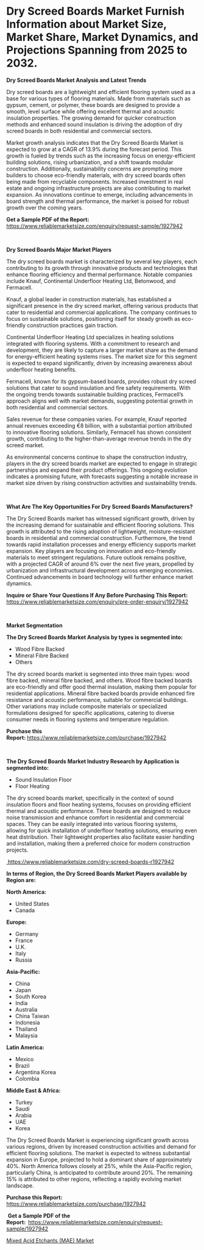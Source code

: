 <p><h1>Dry Screed Boards Market Furnish Information about Market Size, Market Share, Market Dynamics, and Projections Spanning from 2025 to 2032.</h1></p><p><strong>Dry Screed Boards Market Analysis and Latest Trends</strong></p>
<p><p>Dry screed boards are a lightweight and efficient flooring system used as a base for various types of flooring materials. Made from materials such as gypsum, cement, or polymer, these boards are designed to provide a smooth, level surface while offering excellent thermal and acoustic insulation properties. The growing demand for quicker construction methods and enhanced sound insulation is driving the adoption of dry screed boards in both residential and commercial sectors.</p><p>Market growth analysis indicates that the Dry Screed Boards Market is expected to grow at a CAGR of 13.9% during the forecast period. This growth is fueled by trends such as the increasing focus on energy-efficient building solutions, rising urbanization, and a shift towards modular construction. Additionally, sustainability concerns are prompting more builders to choose eco-friendly materials, with dry screed boards often being made from recyclable components. Increased investment in real estate and ongoing infrastructure projects are also contributing to market expansion. As innovations continue to emerge, including advancements in board strength and thermal performance, the market is poised for robust growth over the coming years.</p></p>
<p><strong>Get a Sample PDF of the Report:&nbsp;</strong> <a href="https://www.reliablemarketsize.com/enquiry/request-sample/1927942?utm_campaign=1949&utm_medium=2&utm_source=Github&utm_content=ia&utm_term=15012025&utm_id=dry-screed-boards">https://www.reliablemarketsize.com/enquiry/request-sample/1927942</a></p>
<p>&nbsp;</p>
<p><strong>Dry Screed Boards Major Market Players</strong></p>
<p><p>The dry screed boards market is characterized by several key players, each contributing to its growth through innovative products and technologies that enhance flooring efficiency and thermal performance. Notable companies include Knauf, Continental Underfloor Heating Ltd, Betonwood, and Fermacell.</p><p>Knauf, a global leader in construction materials, has established a significant presence in the dry screed market, offering various products that cater to residential and commercial applications. The company continues to focus on sustainable solutions, positioning itself for steady growth as eco-friendly construction practices gain traction.</p><p>Continental Underfloor Heating Ltd specializes in heating solutions integrated with flooring systems. With a commitment to research and development, they are likely to capture a larger market share as the demand for energy-efficient heating systems rises. The market size for this segment is expected to expand significantly, driven by increasing awareness about underfloor heating benefits.</p><p>Fermacell, known for its gypsum-based boards, provides robust dry screed solutions that cater to sound insulation and fire safety requirements. With the ongoing trends towards sustainable building practices, Fermacell’s approach aligns well with market demands, suggesting potential growth in both residential and commercial sectors.</p><p>Sales revenue for these companies varies. For example, Knauf reported annual revenues exceeding €8 billion, with a substantial portion attributed to innovative flooring solutions. Similarly, Fermacell has shown consistent growth, contributing to the higher-than-average revenue trends in the dry screed market.</p><p>As environmental concerns continue to shape the construction industry, players in the dry screed boards market are expected to engage in strategic partnerships and expand their product offerings. This ongoing evolution indicates a promising future, with forecasts suggesting a notable increase in market size driven by rising construction activities and sustainability trends.</p></p>
<p>&nbsp;</p>
<p><strong>What Are The Key Opportunities For Dry Screed Boards Manufacturers?</strong></p>
<p><p>The Dry Screed Boards market has witnessed significant growth, driven by the increasing demand for sustainable and efficient flooring solutions. This growth is attributed to the rising adoption of lightweight, moisture-resistant boards in residential and commercial construction. Furthermore, the trend towards rapid installation processes and energy efficiency supports market expansion. Key players are focusing on innovation and eco-friendly materials to meet stringent regulations. Future outlook remains positive, with a projected CAGR of around 6% over the next five years, propelled by urbanization and infrastructural development across emerging economies. Continued advancements in board technology will further enhance market dynamics.</p></p>
<p><strong>Inquire or Share Your Questions If Any Before Purchasing This Report:</strong> <a href="https://www.reliablemarketsize.com/enquiry/pre-order-enquiry/1927942?utm_campaign=1949&utm_medium=2&utm_source=Github&utm_content=ia&utm_term=15012025&utm_id=dry-screed-boards">https://www.reliablemarketsize.com/enquiry/pre-order-enquiry/1927942</a></p>
<p>&nbsp;</p>
<p><strong>Market Segmentation</strong></p>
<p><strong>The Dry Screed Boards Market Analysis by types is segmented into:</strong></p>
<p><ul><li>Wood Fibre Backed</li><li>Mineral Fibre Backed</li><li>Others</li></ul></p>
<p><p>The dry screed boards market is segmented into three main types: wood fibre backed, mineral fibre backed, and others. Wood fibre backed boards are eco-friendly and offer good thermal insulation, making them popular for residential applications. Mineral fibre backed boards provide enhanced fire resistance and acoustic performance, suitable for commercial buildings. Other variations may include composite materials or specialized formulations designed for specific applications, catering to diverse consumer needs in flooring systems and temperature regulation.</p></p>
<p><strong>Purchase this Report:&nbsp;</strong><a href="https://www.reliablemarketsize.com/purchase/1927942?utm_campaign=1949&utm_medium=2&utm_source=Github&utm_content=ia&utm_term=15012025&utm_id=dry-screed-boards">https://www.reliablemarketsize.com/purchase/1927942</a></p>
<p>&nbsp;</p>
<p><strong>The Dry Screed Boards Market Industry Research by Application is segmented into:</strong></p>
<p><ul><li>Sound Insulation Floor</li><li>Floor Heating</li></ul></p>
<p><p>The dry screed boards market, specifically in the context of sound insulation floors and floor heating systems, focuses on providing efficient thermal and acoustic performance. These boards are designed to reduce noise transmission and enhance comfort in residential and commercial spaces. They can be easily integrated into various flooring systems, allowing for quick installation of underfloor heating solutions, ensuring even heat distribution. Their lightweight properties also facilitate easier handling and installation, making them a preferred choice for modern construction projects.</p></p>
<p><a href="https://www.reliablemarketsize.com/dry-screed-boards-r1927942?utm_campaign=1949&utm_medium=2&utm_source=Github&utm_content=ia&utm_term=15012025&utm_id=dry-screed-boards">&nbsp;https://www.reliablemarketsize.com/dry-screed-boards-r1927942</a></p>
<p><strong>In terms of Region, the Dry Screed Boards Market Players available by Region are:</strong></p>
<p>
    <p> <strong> North America: </strong>
        <ul>
            <li>United States</li>
            <li>Canada</li>
        </ul>
        </p> 
    <p> <strong> Europe: </strong>
        <ul>
            <li>Germany</li>
            <li>France</li>
            <li>U.K.</li>
            <li>Italy</li>
            <li>Russia</li>
        </ul>
        </p> 
    <p> <strong> Asia-Pacific: </strong>
        <ul>
            <li>China</li>
            <li>Japan</li>
            <li>South Korea</li>
            <li>India</li>
            <li>Australia</li>
            <li>China Taiwan</li>
            <li>Indonesia</li>
            <li>Thailand</li>
            <li>Malaysia</li>
        </ul>
        </p> 
    <p> <strong> Latin America: </strong>
        <ul>
            <li>Mexico</li>
            <li>Brazil</li>
            <li>Argentina Korea</li>
            <li>Colombia</li>
        </ul>
        </p> 
    <p> <strong> Middle East & Africa: </strong>
        <ul>
            <li>Turkey</li>
            <li>Saudi</li>
            <li>Arabia</li>
            <li>UAE</li>
            <li>Korea</li>
        </ul>
    </p>
    </p>
<p><p>The Dry Screed Boards Market is experiencing significant growth across various regions, driven by increased construction activities and demand for efficient flooring solutions. The market is expected to witness substantial expansion in Europe, projected to hold a dominant share of approximately 40%. North America follows closely at 25%, while the Asia-Pacific region, particularly China, is anticipated to contribute around 20%. The remaining 15% is attributed to other regions, reflecting a rapidly evolving market landscape.</p></p>
<p><strong>Purchase this Report: </strong><a href="https://www.reliablemarketsize.com/purchase/1927942?utm_campaign=1949&utm_medium=2&utm_source=Github&utm_content=ia&utm_term=15012025&utm_id=dry-screed-boards">https://www.reliablemarketsize.com/purchase/1927942</a></p>
<p>&nbsp;<strong>Get a Sample PDF of the Report:&nbsp;&nbsp;</strong><a href="https://www.reliablemarketsize.com/enquiry/request-sample/1927942?utm_campaign=1949&utm_medium=2&utm_source=Github&utm_content=ia&utm_term=15012025&utm_id=dry-screed-boards">https://www.reliablemarketsize.com/enquiry/request-sample/1927942</a></p>
<p><strong></strong></p>
<p><p><a href="https://github.com/ashepherd82/Market-Research-Report-List-6/blob/main/mixed-acid-etchants-mae-market.md?utm_campaign=1949&utm_medium=2&utm_source=Github&utm_content=ia&utm_term=15012025&utm_id=dry-screed-boards">Mixed Acid Etchants (MAE) Market</a></p></p>